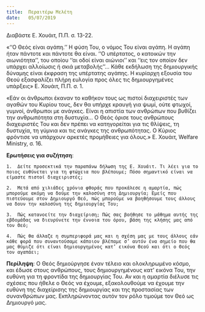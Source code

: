 ```yaml
---
title:  Περαιτέρω Μελέτη
date:   05/07/2019
---
```


Διαβάστε Ε. Χουάιτ, Π.Π. σ. 13-22.

«‘‘Ο Θεός είναι αγάπη.’’ Η φύση Του, ο νόμος Του είναι αγάπη. Η αγάπη ήταν πάντοτε και πάντοτε θα είναι. ‘‘Ο υπέρτατος, ο κατοικών την αιωνιότητα’’, του οποίου ‘‘αι οδοί είναι αιώνιοι’’ και ‘‘εις τον oποίον δεν υπάρχει αλλοίωσις ή σκιά μεταβολής’’… Κάθε εκδήλωση της δημιουργικής δύναμης είναι έκφραση της υπέρτατης αγάπης. Η κυρίαρχη εξουσία του Θεού εξασφαλίζει πλήρη ευλογία προς όλες τις δημιουργημένες υπάρξεις» Ε. Χουάιτ, Π.Π. σ. 1.

«Εάν οι άνθρωποι έκαναν το καθήκον τους ως πιστοί διαχειριστές των αγαθών του Κυρίου τους, δεν θα υπήρχε κραυγή για ψωμί, ούτε φτωχοί, γυμνοί, άνθρωποι με ανάγκες. Είναι η απιστία των ανθρώπων που βυθίζει την ανθρωπότητα στη δυστυχία… Ο Θεός όρισε τους ανθρώπους διαχειριστές Του και δεν πρέπει να κατηγορείται για τις θλίψεις, τη δυστυχία, τη γύμνια και τις ανάγκες της ανθρωπότητας. Ο Κύριος φρόντισε να υπάρχουν αρκετές προμήθειες για όλους.» Ε. Χουάιτ, Welfare Ministry, σ. 16.

**Ερωτήσεις για συζήτηση**: 

`1.	 Δείτε προσεκτικά την παραπάνω δήλωση της Ε. Χουάιτ. Τι λέει για το ποιος ευθύνεται για τη φτώχεια που βλέπουμε; Πόσο σημαντικό είναι να είμαστε πιστοί διαχειριστές;`

`2.	 Μετά από χιλιάδες χρόνια φθοράς που προκάλεσε η αμαρτία, πώς μπορούμε ακόμη να δούμε την καλοσύνη στη Δημιουργία; Εμείς που πιστεύουμε στον Δημιουργό Θεό, πώς μπορούμε να βοηθήσουμε τους άλλους να δουν την καλοσύνη της δημιουργίας Του;`

`3.	 Πώς κατανοείτε την διαχείριση; Πώς σας βοήθησε το μάθημα αυτής της εβδομάδας να διευρύνετε την έννοια του όρου, βάση της κλήσης μας από τον Θεό;`

`4.	 Πώς θα άλλαζε η συμπεριφορά μας και η σχέση μας με τους άλλους εάν κάθε φορά που συναντούσαμε κάποιον βλέπαμε σ’ αυτόν ένα σημείο που θα μας θύμιζε ότι είναι δημιουργημένος κατ’ εικόνα Θεού και ότι ο Θεός τον αγαπάει;`

**Περίληψη**: Ο Θεός δημιούργησε έναν τέλειο και ολοκληρωμένο κόσμο, και έδωσε στους ανθρώπους, τους δημιουργημένους κατ’ εικόνα Του, την ευθύνη για τη φροντίδα της δημιουργίας Του. Αν και η αμαρτία διέλυσε τις σχέσεις που ήθελε ο Θεός να έχουμε, εξακολουθούμε να έχουμε την ευθύνη της διαχείρισης της δημιουργίας και της προστασίας των συνανθρώπων μας. Εκπληρώνοντας αυτόν τον ρόλο τιμούμε τον Θεό ως Δημιουργό μας.